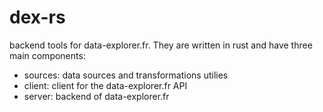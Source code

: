 # dex-rs
backend tools for data-explorer.fr.
They are written in rust and have three main components:
- sources: data sources and transformations utilies
- client: client for the data-explorer.fr API
- server: backend of data-explorer.fr
